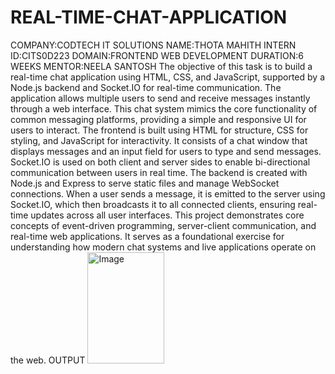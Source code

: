 # REAL-TIME-CHAT-APPLICATION
COMPANY:CODTECH IT SOLUTIONS
NAME:THOTA MAHITH
INTERN ID:CITS0D223
DOMAIN:FRONTEND WEB DEVELOPMENT
DURATION:6 WEEKS
MENTOR:NEELA SANTOSH
The objective of this task is to build a real-time chat application using HTML, CSS, and JavaScript, supported by a Node.js backend and Socket.IO for real-time communication. The application allows multiple users to send and receive messages instantly through a web interface. This chat system mimics the core functionality of common messaging platforms, providing a simple and responsive UI for users to interact.
The frontend is built using HTML for structure, CSS for styling, and JavaScript for interactivity. It consists of a chat window that displays messages and an input field for users to type and send messages. Socket.IO is used on both client and server sides to enable bi-directional communication between users in real time.
The backend is created with Node.js and Express to serve static files and manage WebSocket connections. When a user sends a message, it is emitted to the server using Socket.IO, which then broadcasts it to all connected clients, ensuring real-time updates across all user interfaces.
This project demonstrates core concepts of event-driven programming, server-client communication, and real-time web applications. It serves as a foundational exercise for understanding how modern chat systems and live applications operate on the web.
OUTPUT
<img width="123" height="178" alt="Image" src="https://github.com/user-attachments/assets/fe94ccb2-d494-41ed-9199-c3dca6bf1be0" />
